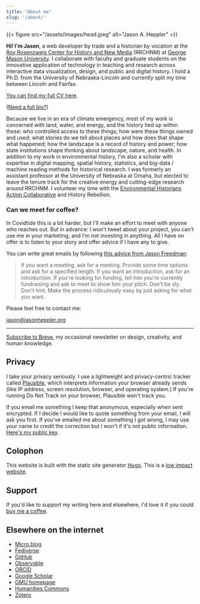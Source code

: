 ```yaml
---
title: "About me"
slug: '/about/'
---
```


<section class="bio-project">
<div class="bio-project-left">
  {{< figure src="/assets/images/head.jpeg" alt="Jason A. Heppler" >}}
  <p class="u-lead"><strong>Hi! I'm Jason</strong>, a web developer by trade and a historian by vocation at the <a href="https://rrchnm.org/">Roy Rosenzweig Center for History and New Media</a> (RRCHNM) at <a href="https://historyarthistory.gmu.edu">George Mason University</a>. I collaborate with faculty and graduate students on the innovative application of technology in teaching and research across interactive data visualization, design, and public and digital history. I hold a Ph.D. from the University of Nebraska-Lincoln and currently split my time between Lincoln and Fairfax.</p>

  <p><a href="https://jasonheppler.org/files/jah-cv.pdf">You can find my full CV here</a>.</p>

  <p>(<a href="/bio/">Need a full bio?</a>)</p>

  <p>Because we live in an era of climate emergency, most of my work is concerned with land, water, and energy, and the history tied up within these: who controlled access to these things; how were these things owned and used; what stories do we tell about places and how does that shape what happened; how the landscape is a record of history and power; how state institutions shape thinking about landscape, nature, and health. In addition to my work in environmental history, I'm also a scholar with expertise in digital mapping, spatial history, statistics, and big-data / machine reading methods for historical research. I was formerly an assistant professor at the University of Nebraska at Omaha, but elected to leave the tenure track for the creative energy and cutting-edge research around RRCHNM. I volunteer my time with the <a href="https://envirodatagov.org/environmental-historians-action-collaborative/">Environmental Historians Action Collaborative</a> and History Rebellion.</p>

  <h3>Can we meet for coffee?</h3>

  <p>In Covidtide this is a bit harder, but I'll make an effort to meet with anyone who reaches out. But in advance: I won't tweet about your project, you can't use me in your marketing, and I'm not investing in anything. All I have on offer is to listen to your story and offer advice if I have any to give.</p> 

  <p>You can write great emails by following <a href="http://humbledmba.com/how-to-email-busy-people">this advice from Jason Freedman</a>:</p>

  <blockquote>
  If you want a meeting, ask for a meeting. Provide some time options and ask for a specified length. If you want an introduction, ask for an introduction. If you're looking for funding, tell him you're currently fundraising and ask to meet to show him your pitch. Don't be sly. Don't hint. Make the process ridiculously easy by just asking for what you want.
  </blockquote>
</div>

<div class="bio-project-right">
  <p class="noted">Please feel free to contact me:</p>

  <p class="noted"><a href="mailto:jason@jasonheppler.org">jason@jasonheppler.org</a></p>

  <hr/>

  <p class="noted"><a href="/newsletter">Subscribe to Breve</a>, my occasional newsletter on design, creativity, and human knowledge.</p>

<h2>Privacy</h2>

<p class="noted">I take your privacy seriously. I use a lightweight and privacy-centric tracker called <a href="https://plausible.io">Plausible</a>, which interprets information your browser already sends (like IP address, screen resolution, browser, and operating system.) If you're running Do Not Track on your browser, Plausible won't track you.</p>

<p class="noted">If you email me something I keep that anonymous, especially when sent encrypted. If I decide I would like to quote something from your email, I will ask you first. If you've emailed me about something I got wrong, I may use your name to credit the correction but I won't if it's not public information. <a href="https://jasonheppler.org/jasonheppler.asc">Here's my public key</a>.</p>

<h2>Colophon</h2>

<p class="noted">This website is built with the static site generator <a href="https://gohugo.io">Hugo</a>. This is a <a href="/low-impact/">low impact website</a>.</p>

<h2>Support</h2>

<p class="noted">If you'd like to support my writing here and elsewhere, I'd love it if you could <a href="https://www.buymeacoffee.com/jasonheppler">buy me a coffee</a>.</p>

<h2>Elsewhere on the internet</h2>
	<ul class="list-unstyled noted">
		<li><a href="https://social.jasonheppler.org/">Micro.blog</a></li>
    <li><a href="https://historians.social/@jaheppler">Fediverse</a></li>
		<li><a href="https://github.com/hepplerj">GitHub</a></li>
		<li><a href="https://observablehq.com/@hepplerj?tab=profile">Observable</a>
		<li><a href="https://orcid.org/0000-0003-4158-6186">ORCID</a>
		<li><a href="https://scholar.google.com/citations?user=X2hGnS4AAAAJ">Google Scholar</a></li>
		<li><a href="https://historyarthistory.gmu.edu/people/jheppler">GMU homepage</a></li>
		<li><a href="https://hcommons.org/members/hepplerj/">Humanities Commons</a></li>
		<li><a href="https://www.zotero.org/hepplerj">Zotero</a></li>
	</ul>
  </div>
</section>
